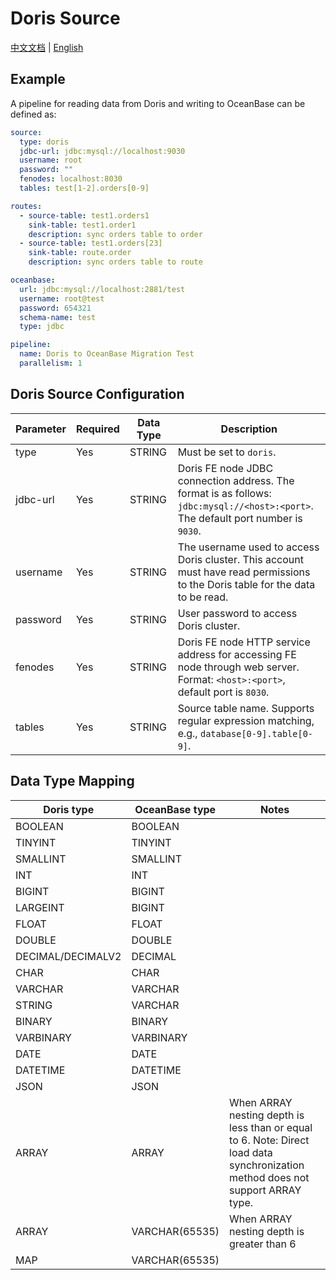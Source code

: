 # Doris Source

[中文文档](DORIS_CN.md) | [English](DORIS.md)

## Example

A pipeline for reading data from Doris and writing to OceanBase can be defined as:

```yaml
source:
  type: doris
  jdbc-url: jdbc:mysql://localhost:9030
  username: root
  password: ""
  fenodes: localhost:8030
  tables: test[1-2].orders[0-9]

routes:
  - source-table: test1.orders1
    sink-table: test1.order1
    description: sync orders table to order
  - source-table: test1.orders[23]
    sink-table: route.order
    description: sync orders table to route

oceanbase:
  url: jdbc:mysql://localhost:2881/test
  username: root@test
  password: 654321
  schema-name: test
  type: jdbc

pipeline:
  name: Doris to OceanBase Migration Test
  parallelism: 1
```

## Doris Source Configuration

| Parameter | Required | Data Type |                                                           Description                                                            |
|-----------|----------|-----------|----------------------------------------------------------------------------------------------------------------------------------|
| type      | Yes      | STRING    | Must be set to `doris`.                                                                                                     |
| jdbc-url  | Yes      | STRING    | Doris FE node JDBC connection address. The format is as follows: `jdbc:mysql://<host>:<port>`. The default port number is `9030`.            |
| username  | Yes      | STRING    | The username used to access Doris cluster. This account must have read permissions to the Doris table for the data to be read. |
| password  | Yes      | STRING    | User password to access Doris cluster.                                                                                              |
| fenodes   | Yes      | STRING    | Doris FE node HTTP service address for accessing FE node through web server. Format: `<host>:<port>`, default port is `8030`. |
| tables    | Yes      | STRING    | Source table name. Supports regular expression matching, e.g., `database[0-9].table[0-9]`.                                               |

## Data Type Mapping

| Doris type                     | OceanBase type |     Notes     |
|-------------------------------------|----------------|---------------|
| BOOLEAN                             | BOOLEAN        |               |
| TINYINT                             | TINYINT        |               |
| SMALLINT                            | SMALLINT       |               |
| INT                                 | INT            |               |
| BIGINT                              | BIGINT         |               |
| LARGEINT                            | BIGINT         |               |
| FLOAT                               | FLOAT          |               |
| DOUBLE                              | DOUBLE         |               |
| DECIMAL/DECIMALV2                   | DECIMAL        |               |
| CHAR                                | CHAR           |               |
| VARCHAR                             | VARCHAR        |               |
| STRING                              | VARCHAR        |               |
| BINARY                              | BINARY         |               |
| VARBINARY                           | VARBINARY      |               |
| DATE                                | DATE           |               |
| DATETIME                            | DATETIME       |               |
| JSON                                | JSON           |               |
| ARRAY                               | ARRAY          | When ARRAY nesting depth is less than or equal to 6. Note: Direct load data synchronization method does not support ARRAY type. |
| ARRAY                               | VARCHAR(65535) | When ARRAY nesting depth is greater than 6                                |
| MAP                                 | VARCHAR(65535) |  |

